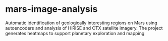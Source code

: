 # mars-image-analysis
Automatic identification of geologically interesting regions on Mars using autoencoders and analysis of HiRISE and CTX satellite imagery. The project generates heatmaps to support planetary exploration and mapping
